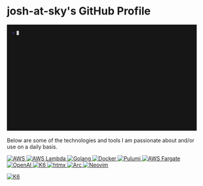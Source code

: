 # josh-at-sky's GitHub Profile

![Banner](src/gifs/banner.gif)

Below are some of the technologies and tools I am passionate about and/or use on a daily basis.

<!--
Badges following https://javascript.plainenglish.io/how-to-make-custom-language-badges-for-your-profile-using-shields-io-d2aeaf016b6bhttps://javascript.plainenglish.io/how-to-make-custom-language-badges-for-your-profile-using-shields-io-d2aeaf016b6b

Structure of badge code
[<img 
    src="https://img.shields.io/badge/-<TEXT%20ON%20BADGE>-<COLOUR_CODE>?logo=<NAME_OF_THE_ICON_LOWERCASED>[&logoColor=<LOGO_COLOUR>]&style=flat">
    alt="<ALT_LABEL_NAME>"
    width="<WIDTH>" height="<HEIGHT>">
](<URL_LINK>)

Images from https://simpleicons.org
-->

[<img
    src="https://img.shields.io/badge/-AWS-232F3E?logo=amazonaws&logoColor=white&style=flat"
    alt="AWS">
](https://aws.amazon.com/)
[<img
    src="https://img.shields.io/badge/-Lambda-FF9900?logo=awslambda&logoColor=white&style=flat"
    alt="AWS Lambda">
](https://aws.amazon.com/lambda/)
[<img 
    src="https://img.shields.io/badge/-Go-00ADD8?logo=go&logoColor=white&style=flat"
    alt="Golang">
](https://go.dev/)
[<img 
    src="https://img.shields.io/badge/-Docker-2496ED?logo=docker&logoColor=white&style=flat"
    alt="Docker">
](https://www.docker.com/)
[<img 
    src="https://img.shields.io/badge/-Pulumi-8A3391?logo=pulumi&logoColor=white&style=flat"
    alt="Pulumi">
](https://www.pulumi.com/)
[<img 
    src="https://img.shields.io/badge/-Fargate-FF9900?logo=awsfargate&logoColor=white&style=flat"
    alt="AWS Fargate">
](https://aws.amazon.com/fargate/)
[<img 
    src="https://img.shields.io/badge/-OpenAI-412991?logo=openai&logoColor=white&style=flat"
    alt="OpenAI">
](https://openai.com/)
[<img 
    src="https://img.shields.io/badge/-K6-7D64FF?logo=k6&logoColor=white&style=flat"
    alt="K6">
](https://k6.io)
[<img 
    src="https://img.shields.io/badge/-HTMX-3366CC?logo=htmx&logoColor=white&style=flat"
    alt="htmx">
](https://htmx.org/)
[<img 
    src="https://img.shields.io/badge/-Arc%20Browser-FCBFBD?logo=arc&logoColor=black&style=flat"
    alt="Arc">
](https://arc.net/)
[<img 
    src="https://img.shields.io/badge/-Neovim-57A143?logo=neovim&logoColor=white&style=flat"
    alt="Neovim">
](https://neovim.io/)

[<img 
    src="https://img.shields.io/badge/-Github...of%20course...-181717?logo=github&logoColor=white&style=flat"
    alt="K6">
](https://github.com/josh-at-sky)
